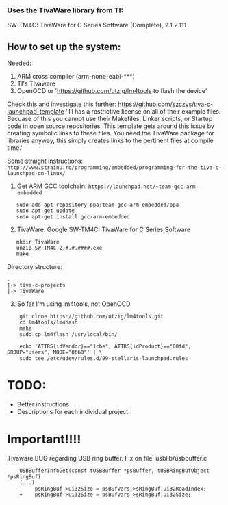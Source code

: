 ### Uses the TivaWare library from TI:
SW-TM4C: TivaWare for C Series Software (Complete), 2.1.2.111

## How to set up the system:
Needed:

1. ARM cross compiler (arm-none-eabi-***)
2. TI's Tivaware
3. OpenOCD or 'https://github.com/utzig/lm4tools to flash the device'

Check this and investigate this further: https://github.com/szczys/tiva-c-launchpad-template
'TI has a restrictive license on all of their example files. Becuase of this you cannot use their Makefiles, Linker scripts, or Startup code in open source repositories.
This template gets around this issue by creating symbolic links to these files. You need the TivaWare package for libraries anyway, this simply creates links to the pertinent files at compile time.'

Some straight instructions: `http://www.strainu.ro/programming/embedded/programming-for-the-tiva-c-launchpad-on-linux/`

1. Get ARM GCC toolchain:
`https://launchpad.net/~team-gcc-arm-embedded`

```
   sudo add-apt-repository ppa:team-gcc-arm-embedded/ppa
   sudo apt-get update
   sudo apt-get install gcc-arm-embedded
```

2. TivaWare:
Google SW-TM4C: TivaWare for C Series Software

```
   mkdir TivaWare
   unzip SW-TM4C-2.#.#.####.exe
   make
```
Directory structure:

```
.
|-> tiva-c-projects
|-> TivaWare
```

3. So far I'm using lm4tools, not OpenOCD

```
	git clone https://github.com/utzig/lm4tools.git
	cd lm4tools/lm4ﬂash
	make
	sudo cp lm4flash /usr/local/bin/

	echo 'ATTRS{idVendor}=="1cbe", ATTRS{idProduct}=="00fd", GROUP="users", MODE="0660"' | \
	sudo tee /etc/udev/rules.d/99-stellaris-launchpad.rules
```

# TODO:

* Better instructions
* Descriptions for each individual project

# Important!!!!
Tivaware BUG regarding USB ring buffer.
Fix on file: usblib/usbbuffer.c

```
    USBBufferInfoGet(const tUSBBuffer *psBuffer, tUSBRingBufObject *psRingBuf)
    (...)
    -    psRingBuf->ui32Size = psBufVars->sRingBuf.ui32ReadIndex;
    +    psRingBuf->ui32Size = psBufVars->sRingBuf.ui32Size;
```
